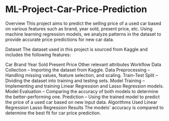 # ML-Project-Car-Price-Prediction
Overview
This project aims to predict the selling price of a used car based on various features such as brand, year sold, present price, etc. Using machine learning regression models, we analyze patterns in the dataset to provide accurate price predictions for new car data.

Dataset
The dataset used in this project is sourced from Kaggle and includes the following features:

Car Brand
Year Sold
Present Price
Other relevant attributes
Workflow
Data Collection – Importing the dataset from Kaggle.
Data Preprocessing – Handling missing values, feature selection, and scaling.
Train-Test Split – Dividing the dataset into training and testing sets.
Model Training – Implementing and training Linear Regression and Lasso Regression models.
Model Evaluation – Comparing the accuracy of both models to determine the better-performing one.
Prediction – Using the trained model to predict the price of a used car based on new input data.
Algorithms Used
Linear Regression
Lasso Regression
Results
The models' accuracy is compared to determine the best fit for car price prediction.
